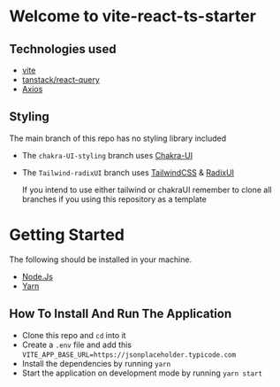 # Welcome to vite-react-ts-starter

## Technologies used

- [vite](https://vitejs.dev/)
- [tanstack/react-query](https://tanstack.com/query/v4/docs/react/overview)
- [Axios](https://axios-http.com/docs/intro)

## Styling

The main branch of this repo has no styling library included

- The `chakra-UI-styling` branch uses [Chakra-UI](https://chakra-ui.com/)
- The `Tailwind-radixUI` branch uses [TailwindCSS](https://tailwindcss.com/) & [RadixUI](https://radix-ui.com/)

  If you intend to use either tailwind or chakraUI remember to clone all branches if you using this repository as a template

# Getting Started

The following should be installed in your machine.

- [Node.Js](https://nodejs.org/en/download/)
- [Yarn](https://yarnpkg.com/)

## How To Install And Run The Application

- Clone this repo and `cd` into it
- Create a `.env` file and add this `VITE_APP_BASE_URL=https://jsonplaceholder.typicode.com`
- Install the dependencies by running `yarn`
- Start the application on development mode by running `yarn start`
